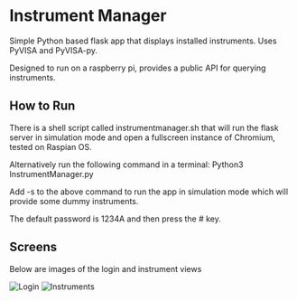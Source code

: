 # Instrument Manager
Simple Python based flask app that displays installed instruments. Uses PyVISA and PyVISA-py.

Designed to run on a raspberry pi, provides a public API for querying instruments.

## How to Run
There is a shell script called instrumentmanager.sh that will run the flask server in simulation mode and open a fullscreen instance of Chromium, tested on Raspian OS.

Alternatively run the following command in a terminal: Python3 InstrumentManager.py

Add -s to the above command to run the app in simulation mode which will provide some dummy instruments.

The default password is 1234A and then press the # key.

## Screens
Below are images of the login and instrument views 

![Login](images/login.jpg)
![Instruments](images/instruments.jpg)


